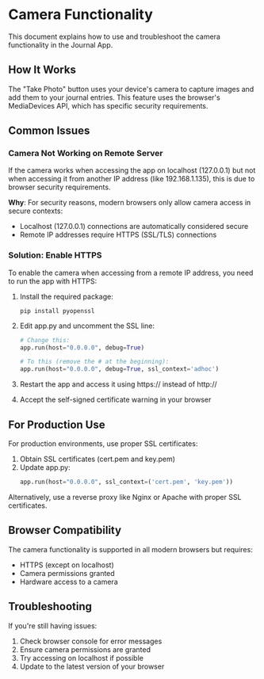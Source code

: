 # Camera Functionality

This document explains how to use and troubleshoot the camera functionality in the Journal App.

## How It Works

The "Take Photo" button uses your device's camera to capture images and add them to your journal entries. This feature uses the browser's MediaDevices API, which has specific security requirements.

## Common Issues

### Camera Not Working on Remote Server

If the camera works when accessing the app on localhost (127.0.0.1) but not when accessing it from another IP address (like 192.168.1.135), this is due to browser security requirements.

**Why**: For security reasons, modern browsers only allow camera access in secure contexts:
- Localhost (127.0.0.1) connections are automatically considered secure
- Remote IP addresses require HTTPS (SSL/TLS) connections

### Solution: Enable HTTPS

To enable the camera when accessing from a remote IP address, you need to run the app with HTTPS:

1. Install the required package:
   ```
   pip install pyopenssl
   ```

2. Edit app.py and uncomment the SSL line:
   ```python
   # Change this:
   app.run(host="0.0.0.0", debug=True)
   
   # To this (remove the # at the beginning):
   app.run(host="0.0.0.0", debug=True, ssl_context='adhoc')
   ```

3. Restart the app and access it using https:// instead of http://

4. Accept the self-signed certificate warning in your browser

## For Production Use

For production environments, use proper SSL certificates:

1. Obtain SSL certificates (cert.pem and key.pem)
2. Update app.py:
   ```python
   app.run(host="0.0.0.0", ssl_context=('cert.pem', 'key.pem'))
   ```

Alternatively, use a reverse proxy like Nginx or Apache with proper SSL certificates.

## Browser Compatibility

The camera functionality is supported in all modern browsers but requires:
- HTTPS (except on localhost)
- Camera permissions granted
- Hardware access to a camera

## Troubleshooting

If you're still having issues:
1. Check browser console for error messages
2. Ensure camera permissions are granted
3. Try accessing on localhost if possible
4. Update to the latest version of your browser